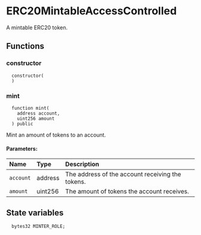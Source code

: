# ERC20MintableAccessControlled

A mintable ERC20 token.



## Functions
### constructor
```solidity
  constructor(
  ) 
```




### mint
```solidity
  function mint(
    address account,
    uint256 amount
  ) public
```
Mint an amount of tokens to an account.


#### Parameters:
| Name | Type | Description                                                          |
| :--- | :--- | :------------------------------------------------------------------- |
|`account` | address | The address of the account receiving the tokens.
|`amount` | uint256 | The amount of tokens the account receives.






## State variables
```solidity
  bytes32 MINTER_ROLE;
```
